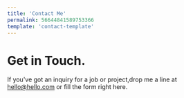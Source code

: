 ```yaml
---
title: 'Contact Me'
permalink: 56644841589753366
template: 'contact-template'
---
```


# Get in Touch.

If you've got an inquiry for a job or project,drop me a line at hello@hello.com or fill the form right here.
